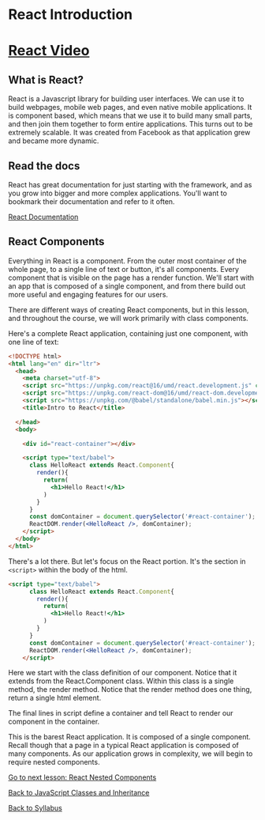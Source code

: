 # React Introduction

# [React Video](https://player.vimeo.com/video/229416697)

## What is React?

React is a Javascript library for building user interfaces. We can use it to
build webpages, mobile web pages, and even native mobile applications. It is
component based, which means that we use it to build many small parts, and then join them together to form entire applications. This turns out to be extremely scalable. It was created from Facebook as that application grew and became more dynamic.

## Read the docs

React has great documentation for just starting with the framework, and as you grow into bigger and more complex applications. You'll want to bookmark their documentation and refer to it often.

[React Documentation](https://facebook.github.io/react/)

## React Components

Everything in React is a component. From the outer most container of the whole page, to a single line of text or button, it's all components. Every component that is visible on the page has a render function. We'll start with an app that is composed of a single component, and from there build out more useful and engaging features for our users.

There are different ways of creating React components, but in this lesson, and throughout the course, we will work primarily with class components.

Here's a complete React application, containing just one component, with one line of text:

```html
<!DOCTYPE html>
<html lang="en" dir="ltr">
  <head>
    <meta charset="utf-8">
    <script src="https://unpkg.com/react@16/umd/react.development.js" crossorigin></script>
    <script src="https://unpkg.com/react-dom@16/umd/react-dom.development.js" crossorigin></script>
    <script src="https://unpkg.com/@babel/standalone/babel.min.js"></script>
    <title>Intro to React</title>

  </head>
  <body>

    <div id="react-container"></div>

    <script type="text/babel">
      class HelloReact extends React.Component{
        render(){
          return(
            <h1>Hello React!</h1>
          )
        }
      }
      const domContainer = document.querySelector('#react-container');
      ReactDOM.render(<HelloReact />, domContainer);
    </script>
  </body>
</html>
```

There's a lot there. But let's focus on the React portion. It's the section in `<script>` within the body of the html.

```html
<script type="text/babel">
      class HelloReact extends React.Component{
        render(){
          return(
            <h1>Hello React!</h1>
          )
        }
      }
      const domContainer = document.querySelector('#react-container');
      ReactDOM.render(<HelloReact />, domContainer);
    </script>
```

Here we start with the class definition of our component. Notice that it extends from the React.Component class. Within this class is a single method, the render method. Notice that the render method does one thing, return a single html element.

The final lines in script define a container and tell React to render our component in the container.

This is the barest React application. It is composed of a single component. Recall though that a page in a typical React application is composed of many components. As our application grows in complexity, we will begin to require nested components.

[Go to next lesson: React Nested Components](./nested-components.md)

[Back to JavaScript Classes and Inheritance](../javascript/class-inheritance.md)

[Back to Syllabus](../README.md)
